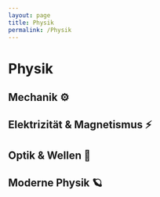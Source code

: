 ```yaml
---
layout: page
title: Physik
permalink: /Physik
---
```


# Physik

## Mechanik ⚙️

## Elektrizität & Magnetismus ⚡

## Optik & Wellen 🌊

## Moderne Physik 🪐

<!--
<strong>Zuletzt aktualisierte Notizen</strong>
<ul>
  {% assign recent_notes = site.notes 
    | where_exp: "note", "note.path contains '/Physik/'"
    | sort: "last_modified_at_timestamp" 
    | reverse %}
  {% for note in recent_notes %}
    <li>
      {{ note.last_modified_at | date: "%d.%m.%Y" }} — 
      <a class="internal-link" href="{{ site.baseurl }}{{ note.url }}">{{ note.title }}</a>
    </li>
  {% endfor %}
</ul>
-->